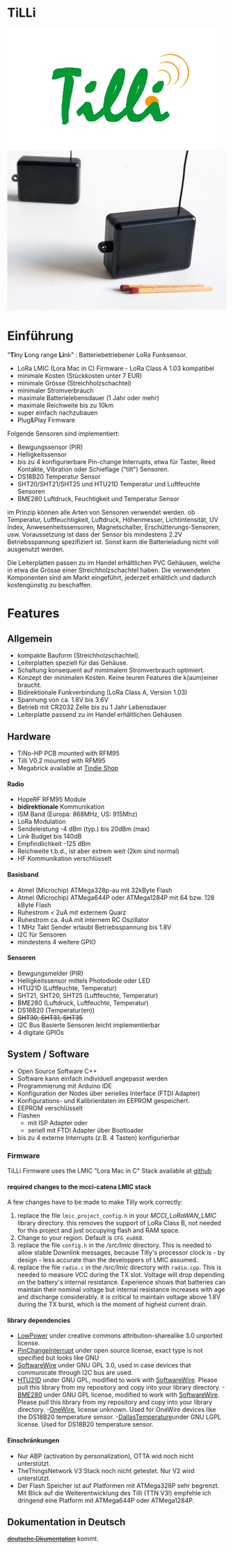 # TiLLi
![](https://github.com/nurazur/TiLLi/blob/master/Tilli-logoV0.0.jpg)![](https://github.com/nurazur/TiNo/blob/master/matchbox.jpg)

# Einführung
"**Ti**ny **L**ong range **Li**nk" : Batteriebetriebener LoRa Funksensor.

- LoRa LMIC (Lora Mac in C) Firmware - LoRa Class A 1.03 kompatibel
- minimale Kosten (Stückkosten unter 7 EUR)
- minimale Grösse (Streichholzschachtel)
- minimaler Stromverbrauch
- maximale Batterielebensdauer (1 Jahr oder mehr)
- maximale Reichweite bis zu 10km
- super einfach nachzubauen
- Plug&Play Firmware

Folgende Sensoren sind implementiert:
- Bewgungssensor (PIR)
- Helligkeitssensor
- bis zu 4 konfigurierbare Pin-change Interrupts, etwa für Taster, Reed Kontakte, Vibration oder Schieflage ("tilt") Sensoren.
- DS18B20 Temperatur Sensor
- SHT20/SHT21/SHT25 und HTU21D Temperatur und Luftfeuchte Sensoren
- BME280 Luftdruck, Feuchtigkeit und Temperatur Sensor

im Prinzip können alle Arten von Sensoren verwendet werden. ob Temperatur, Luftfeuchtigkeit, Luftdruck, Höhenmesser, Lichtintensität, UV Index, Anwesenheitssensoren, Magnetschalter, Erschütterungs-Sensoren, usw.  Voraussetzung ist dass der Sensor bis mindestens 2.2V Betriebsspannung spezifiziert ist. Sonst kann die Batterieladung nicht voll ausgenutzt werden.

Die Leiterplatten passen zu im Handel erhältlichen PVC Gehäusen, welche in etwa die Grösse einer Streichholzschachtel haben. Die verwendeten Komponenten sind am Markt eingeführt, jederzeit erhältlich und
dadurch kostengünstig zu beschaffen.
# Features

## Allgemein
- kompakte Bauform (Streichholzschachtel).
- Leiterplatten speziell für das Gehäuse.
- Schaltung konsequent auf mimimalem Stromverbrauch optimiert.
- Konzept der minimalen Kosten. Keine teuren Features die k(aum)einer braucht.
- Bidirektionale Funkverbindung (LoRa Class A, Version 1.03)
- Spannung von ca. 1.8V bis 3.6V
- Betrieb mit CR2032 Zelle bis zu 1 Jahr Lebensdauer
- Leiterplatte passend zu im Handel erhältlichen Gehäusen

## Hardware
  - TiNo-HP PCB mounted with RFM95
  - Tilli V0.2 mounted with RFM95
  - Megabrick available at [Tindie Shop](https://www.tindie.com/products/lps/lorawan-megabrick/)

#### Radio
- HopeRF RFM95 Module
- **bidirektionale** Kommunikation
- ISM Band (Europa: 868MHz, US: 915Mhz)
- LoRa Modulation
- Sendeleistung -4 dBm (typ.) bis 20dBm (max)
- Link Budget bis 140dB
- Empfindlichkeit -125 dBm
- Reichweite t.b.d., ist aber extrem weit (2km sind normal)
- HF Kommunikation verschlüsselt

#### Basisband
- Atmel (Microchip) ATMega328p-au mit 32kByte Flash
- Atmel (Microchip) ATMega644P oder ATMega1284P mit 64 bzw. 128 kByte Flash
- Ruhestrom < 2uA mit externem Quarz
- Ruhestrom ca. 4uA mit internem RC Oszillator
- 1 MHz Takt Sender erlaubt Betriebsspannung bis 1.8V
- I2C für Sensoren
- mindestens 4 weitere GPIO

#### Sensoren
- Bewgungsmelder (PIR)
- Helligkeitssensor mittels Photodiode oder LED
- HTU21D (Luftfeuchte, Temperatur)
- SHT21, SHT20, SHT25 (Luftfeuchte, Temperatur)
- BME280 (Luftdruck, Luftfeuchte, Temperatur)
- DS18B20 (Temperatur(en))
- ~~SHT30, SHT31, SHT35~~
- I2C Bus Basierte Sensoren leicht implementierbar
- 4 digitale GPIOs

## System / Software
- Open Source Software C++
- Software kann einfach individuell angepasst werden
- Programmierung mit Arduino IDE
- Konfiguration der Nodes über serielles Interface (FTDI Adapter)
- Konfigurations- und Kalibrierdaten im EEPROM gespeichert.
- EEPROM verschlüsselt
- Flashen
  - mit ISP Adapter oder
  - seriell mit FTDI Adapter über Bootloader
- bis zu 4 externe Interrupts (z.B. 4 Tasten) konfigurierbar


### Firmware
TiLLi Firmware uses the LMIC "Lora Mac in C" Stack available at [github](https://github.com/mcci-catena/arduino-lorawan)
#### required changes to the mcci-catena LMIC stack
A few changes have to be made to make Tilly work correctly:

1. replace the file `lmic_project_config.h` in your *MCCI_LoRaWAN_LMIC* library directory. this removes the support of LoRa Class B, not needed for this project and just occupying  flash and RAM space.
2. Change to your region. Default is `CFG_eu868`.
3. replace the file `config.h` in the */src/lmic* directory. This is needed to allow stable
 Downlink messages, because Tilly's processor clock is - by design - less accurate than the developpers of LMIC assumed.
4. replace the file `radio.c` in the */src/lmic* directory with `radio.cpp`. This is needed to measure VCC during the TX slot. Voltage will drop depending on the battery's internal resistance. Experience shows that batteries can maintain their nominal voltage but internal resistance increases with age and discharge considerably. it is critical to maintain voltage above 1.8V during the TX burst, which is the moment of highest current drain.

#### library dependencies
- [LowPower](https://github.com/rocketscream/Low-Power) under creative commons attribution-sharealike 3.0 unported license.
- [PinChangeInterrupt](https://github.com/NicoHood/PinChangeInterrupt) under open source license, exact type is not specified but looks like GNU
- [SoftwareWire](https://github.com/Testato/SoftwareWire) under GNU GPL 3.0, used in case devices that communicate through I2C bus are used.
- [HTU21D](https://github.com/enjoyneering/HTU21D) under GNU GPL, modified to work with [SoftwareWire](https://github.com/Testato/SoftwareWire). Please pull this library from my repository and copy into your library directory.
-[BME280](https://github.com/finitespace/BME280) under GNU GPL license, modified to work with [SoftwareWire](https://github.com/Testato/SoftwareWire). Please pull this library from my repository and copy into your library directory.
-[OneWire](https://github.com/PaulStoffregen/OneWire), license unknown. Used for OneWire devices like the DS18B20 temperature sensor.
-[DallasTemperature](https://github.com/milesburton/Arduino-Temperature-Control-Library)under GNU LGPL license. Used for DS18B20 temperature sensor.

#### Einschränkungen
- Nur ABP (activation by personalization), OTTA wid noch nicht unterstützt.
- TheThingsNetwork V3 Stack noch nicht getestet. Nur V2 wird unterstützt.
- Der Flash Speicher ist auf Platformen mit ATMega328P sehr begrenzt. Mit Blick auf die Weiterentwicklung des Tilli (TTN V3!) empfehle ich dringend eine Platform mit ATMega644P oder ATMega1284P.

## Dokumentation in Deutsch
~~[deutsche Dkumentation](https://github.com/nurazur/TiNo/blob/master/dokumentation.md)~~
kommt.

